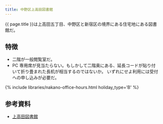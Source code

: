 ```yaml
---
title: 中野区上高田図書館
---
```


{{ page.title }}は上高田五丁目、中野区と新宿区の境界にある住宅地にある図書館だ。

## 特徴

* 二階が一般閲覧室だ。
* PC 専用席が見当たらない。もしかして二階奥にある、延長コードが貼り付いて折り畳まれた長机が相当するのではないか。
  いずれにせよ利用には受付への申し込みが必要だ。

{% include libraries/nakano-office-hours.html holiday_type='B' %}

## 参考資料

* [上高田図書館](https://www3.city.tokyo-nakano.lg.jp/TOSHO/introduction/KAN08.html)
